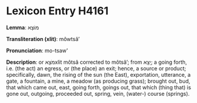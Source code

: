 # Lexicon Entry H4161

**Lemma**: מוֹצָא

**Transliteration (xlit)**: môwtsâʼ

**Pronunciation**: mo-tsaw'

**Description**:
or מֹצָאxlit môtsâ corrected to môtsâʼ; from יָצָא; a going forth, i.e. (the act) an egress, or (the place) an exit; hence, a source or product; specifically, dawn, the rising of the sun (the East), exportation, utterance, a gate, a fountain, a mine, a meadow (as producing grass); brought out, bud, that which came out, east, going forth, goings out, that which (thing that) is gone out, outgoing, proceeded out, spring, vein, (water-) course (springs).
